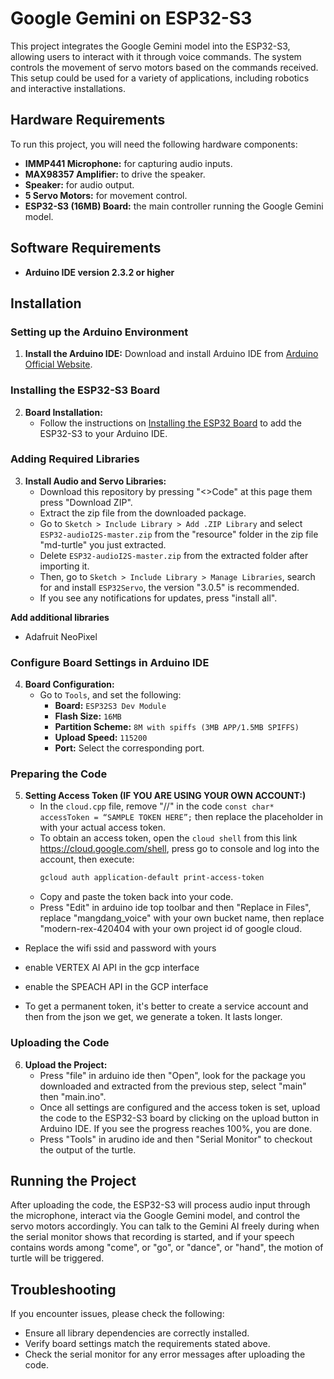 # Google Gemini on ESP32-S3

This project integrates the Google Gemini model into the ESP32-S3, allowing users to interact with it through voice commands. The system controls the movement of servo motors based on the commands received. This setup could be used for a variety of applications, including robotics and interactive installations.

## Hardware Requirements

To run this project, you will need the following hardware components:

- **IMMP441 Microphone:** for capturing audio inputs.
- **MAX98357 Amplifier:** to drive the speaker.
- **Speaker:** for audio output.
- **5 Servo Motors:** for movement control.
- **ESP32-S3 (16MB) Board:** the main controller running the Google Gemini model.

## Software Requirements

- **Arduino IDE version 2.3.2 or higher**

## Installation

### Setting up the Arduino Environment

1. **Install the Arduino IDE:** Download and install Arduino IDE from [Arduino Official Website](https://www.arduino.cc/en/software).

### Installing the ESP32-S3 Board

2. **Board Installation:**
   - Follow the instructions on [Installing the ESP32 Board](https://docs.sunfounder.com/projects/umsk/en/latest/03_esp32/esp32_start/03_install_esp32.html) to add the ESP32-S3 to your Arduino IDE.

### Adding Required Libraries

3. **Install Audio and Servo Libraries:**
   - Download this repository by pressing "<>Code" at this page them press "Download ZIP".
   - Extract the zip file from the downloaded package.
   - Go to `Sketch > Include Library > Add .ZIP Library` and select `ESP32-audioI2S-master.zip` from the "resource" folder in the zip file "md-turtle" you just extracted.
   - Delete `ESP32-audioI2S-master.zip` from the extracted folder after importing it.
   - Then, go to `Sketch > Include Library > Manage Libraries`, search for and install `ESP32Servo`, the version "3.0.5" is recommended.
   - If you see any notifications for updates, press "install all". 

**Add additional libraries**
- Adafruit NeoPixel

### Configure Board Settings in Arduino IDE

4. **Board Configuration:**
   - Go to `Tools`, and set the following:
     - **Board:** `ESP32S3 Dev Module`
     - **Flash Size:** `16MB`
     - **Partition Scheme:** `8M with spiffs (3MB APP/1.5MB SPIFFS)`
     - **Upload Speed:** `115200`
     - **Port:** Select the corresponding port.

### Preparing the Code

5. **Setting Access Token (IF YOU ARE USING YOUR OWN ACCOUNT:)**
   - In the `cloud.cpp` file, remove "//" in the code  `const char* accessToken = “SAMPLE TOKEN HERE”;` then replace the placeholder in with your actual access token.
   - To obtain an access token, open the `cloud shell` from this link https://cloud.google.com/shell, press go to console and log into the account, then execute:
     ```bash
     gcloud auth application-default print-access-token
     ```
   - Copy and paste the token back into your code.
   - Press "Edit" in arduino ide top toolbar and then "Replace in Files", replace "mangdang_voice" with your own bucket name, then replace "modern-rex-420404 with your own project id of google cloud.

- Replace the wifi ssid and password with yours

- enable VERTEX AI API in the gcp interface

- enable the SPEACH API in the GCP interface

- To get a permanent token, it's better to create a service account and then from the json we get, we generate a token. It lasts longer.

### Uploading the Code

6. **Upload the Project:**
   - Press "file" in arduino ide then "Open", look for the package you downloaded and extracted from the previous step, select "main" then "main.ino".
   - Once all settings are configured and the access token is set, upload the code to the ESP32-S3 board by clicking on the upload button in Arduino IDE. If you see the progress reaches 100%, you are done.
   - Press "Tools" in arudino ide and then "Serial Monitor" to checkout the output of the turtle.

## Running the Project

After uploading the code, the ESP32-S3 will process audio input through the microphone, interact via the Google Gemini model, and control the servo motors accordingly.
You can talk to the Gemini AI freely during when the serial monitor shows that recording is started, and if your speech contains words among "come", or "go", or "dance", or "hand", the motion of turtle will be triggered.

## Troubleshooting

If you encounter issues, please check the following:
- Ensure all library dependencies are correctly installed.
- Verify board settings match the requirements stated above.
- Check the serial monitor for any error messages after uploading the code.
